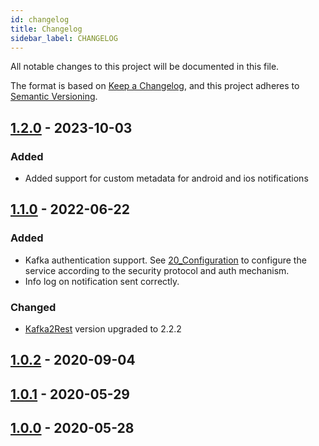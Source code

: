 ```yaml
---
id: changelog
title: Changelog
sidebar_label: CHANGELOG
---
```


<!--
WARNING: this file was automatically generated by Mia-Platform Doc Aggregator.
DO NOT MODIFY IT BY HAND.
Instead, modify the source file and run the aggregator to regenerate this file.
-->

All notable changes to this project will be documented in this file.

The format is based on [Keep a Changelog](https://keepachangelog.com/en/1.0.0/),
and this project adheres to [Semantic Versioning](https://semver.org/spec/v2.0.0.html).

## [1.2.0] - 2023-10-03

### Added

- Added support for custom metadata for android and ios notifications

## [1.1.0] - 2022-06-22

### Added

- Kafka authentication support. See [20_Configuration](docs/20_configuration.md) to configure the service according to the security protocol and auth mechanism.
- Info log on notification sent correctly.

### Changed

- [Kafka2Rest](https://git.tools.mia-platform.eu/platform/libraries/kafka2rest) version upgraded to 2.2.2

## [1.0.2] - 2020-09-04

## [1.0.1] - 2020-05-29

## [1.0.0] - 2020-05-28

[Unreleased]: https://git.tools.mia-platform.eu/platform/plugins/kafka2firebase/-/compare?from=master&to=master
[1.2.0]: https://git.tools.mia-platform.eu/platform/plugins/kafka2firebase/-/tags/v1.2.0
[1.1.0]: https://git.tools.mia-platform.eu/platform/plugins/kafka2firebase/-/tags/v1.1.0
[1.0.2]: https://git.tools.mia-platform.eu/platform/plugins/kafka2firebase/-/tags/v1.0.2
[1.0.1]: https://git.tools.mia-platform.eu/platform/plugins/kafka2firebase/-/tags/v1.0.1
[1.0.0]: https://git.tools.mia-platform.eu/platform/plugins/kafka2firebase/-/tags/v1.0.0
